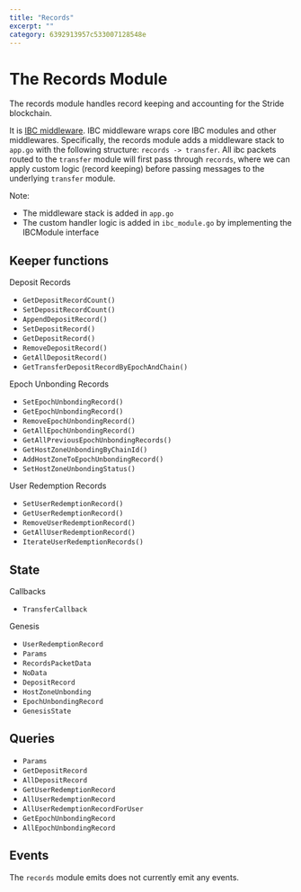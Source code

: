 ```yaml
---
title: "Records"
excerpt: ""
category: 6392913957c533007128548e
---
```


# The Records Module

The records module handles record keeping and accounting for the Stride blockchain. 

It is [IBC middleware](https://ibc.cosmos.network/main/ibc/middleware/develop.html). IBC middleware wraps core IBC modules and other middlewares. Specifically, the records module adds a middleware stack to `app.go` with the following structure: `records -> transfer`. All ibc packets routed to the `transfer` module will first pass through `records`, where we can apply custom logic (record keeping) before passing messages to the underlying `transfer` module.

Note:
- The middleware stack is added in `app.go`
- The custom handler logic is added in `ibc_module.go` by implementing the IBCModule interface

## Keeper functions

Deposit Records
- `GetDepositRecordCount()`
- `SetDepositRecordCount()`
- `AppendDepositRecord()`
- `SetDepositRecord()`
- `GetDepositRecord()`
- `RemoveDepositRecord()`
- `GetAllDepositRecord()`
- `GetTransferDepositRecordByEpochAndChain()`

Epoch Unbonding Records
- `SetEpochUnbondingRecord()`
- `GetEpochUnbondingRecord()`
- `RemoveEpochUnbondingRecord()`
- `GetAllEpochUnbondingRecord()`
- `GetAllPreviousEpochUnbondingRecords()`
- `GetHostZoneUnbondingByChainId()`
- `AddHostZoneToEpochUnbondingRecord()`
- `SetHostZoneUnbondingStatus()`

User Redemption Records
- `SetUserRedemptionRecord()`
- `GetUserRedemptionRecord()`
- `RemoveUserRedemptionRecord()`
- `GetAllUserRedemptionRecord()`
- `IterateUserRedemptionRecords()`

## State

Callbacks
- `TransferCallback`

Genesis
- `UserRedemptionRecord`
- `Params`
- `RecordsPacketData`
- `NoData`
- `DepositRecord`
- `HostZoneUnbonding`
- `EpochUnbondingRecord`
- `GenesisState`

## Queries

- `Params`
- `GetDepositRecord`
- `AllDepositRecord`
- `GetUserRedemptionRecord`
- `AllUserRedemptionRecord`
- `AllUserRedemptionRecordForUser`
- `GetEpochUnbondingRecord`
- `AllEpochUnbondingRecord`

## Events
The `records` module emits does not currently emit any events. 

